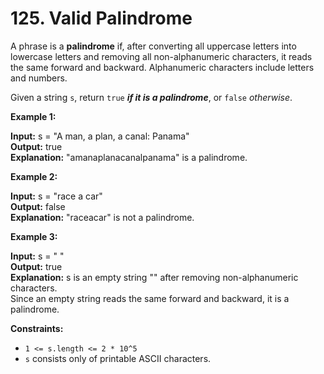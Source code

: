 # 125. Valid Palindrome

A phrase is a **palindrome** if, after converting all uppercase letters into lowercase letters and removing all non-alphanumeric characters, it reads the same forward and backward. Alphanumeric characters include letters and numbers.

Given a string `s`, return `true` **_if it is a palindrome_**, or `false` _otherwise_.

**Example 1:**

**Input:** s = "A man, a plan, a canal: Panama" </br>
**Output:** true </br>
**Explanation:** "amanaplanacanalpanama" is a palindrome.

**Example 2:**

**Input:** s = "race a car" </br>
**Output:** false </br>
**Explanation:** "raceacar" is not a palindrome.

**Example 3:**

**Input:** s = " " </br>
**Output:** true </br>
**Explanation:** s is an empty string "" after removing non-alphanumeric characters. </br>
Since an empty string reads the same forward and backward, it is a palindrome.
 
**Constraints:**

- `1 <= s.length <= 2 * 10^5`
- `s` consists only of printable ASCII characters.